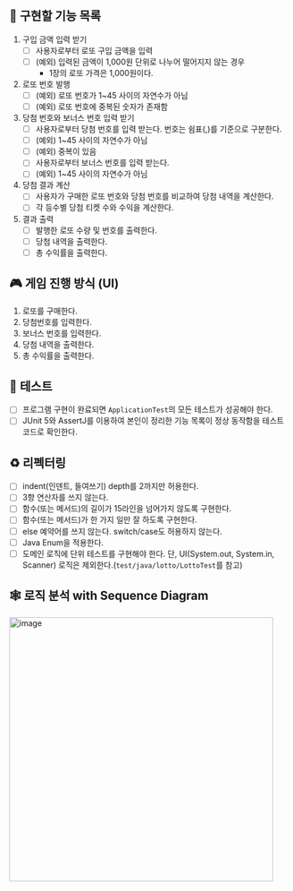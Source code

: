 
## 📝 구현할 기능 목록

1. 구입 금액 입력 받기 
    - [ ] 사용자로부터 로또 구입 금액을 입력 
    - [ ] (예외) 입력된 금액이 1,000원 단위로 나누어 떨어지지 않는 경우
       - 1장의 로또 가격은 1,000원이다.
1. 로또 번호 발행
    - [ ] (예외) 로또 번호가 1~45 사이의 자연수가 아님
    - [ ] (예외) 로또 번호에 중복된 숫자가 존재함 
1. 당첨 번호와 보너스 번호 입력 받기
    - [ ] 사용자로부터 당첨 번호를 입력 받는다. 번호는 쉼표(,)를 기준으로 구분한다.
    - [ ] (예외) 1~45 사이의 자연수가 아님 
    - [ ] (예외) 중복이 있음 
    - [ ] 사용자로부터 보너스 번호를 입력 받는다.
    - [ ] (예외) 1~45 사이의 자연수가 아님 
1. 당첨 결과 계산
    - [ ] 사용자가 구매한 로또 번호와 당첨 번호를 비교하여 당첨 내역을 계산한다.
    - [ ] 각 등수별 당첨 티켓 수와 수익을 계산한다.
1. 결과 출력
    - [ ] 발행한 로또 수량 및 번호를 출력한다.
    - [ ] 당첨 내역을 출력한다.
    - [ ] 총 수익률을 출력한다.

## 🎮 게임 진행 방식 (UI)

1. 로또를 구매한다.
2. 당첨번호를 입력한다.
3. 보너스 번호를 입력한다.
4. 당첨 내역을 출력한다.
5. 총 수익률을 출력한다.

## 🚀 테스트

- [ ] 프로그램 구현이 완료되면 `ApplicationTest`의 모든 테스트가 성공해야 한다.
- [ ] JUnit 5와 AssertJ를 이용하여 본인이 정리한 기능 목록이 정상 동작함을 테스트 코드로 확인한다.

## ♻️ 리펙터링

- [ ] indent(인덴트, 들여쓰기) depth를 2까지만 허용한다.
- [ ] 3항 연산자를 쓰지 않는다.
- [ ] 함수(또는 메서드)의 길이가 15라인을 넘어가지 않도록 구현한다.
- [ ] 함수(또는 메서드)가 한 가지 일만 잘 하도록 구현한다.
- [ ] else 예약어를 쓰지 않는다. switch/case도 허용하지 않는다.
- [ ] Java Enum을 적용한다.
- [ ] 도메인 로직에 단위 테스트를 구현해야 한다. 단, UI(System.out, System.in, Scanner) 로직은 제외한다.(`test/java/lotto/LottoTest`를 참고)

## 🕸 로직 분석 with️ Sequence Diagram 

<img width="472" alt="image" src="https://github.com/yebin-choi/TodayILearned/assets/69137469/c39ea4d8-a16f-4da6-aa11-4154d0e8f0a0">